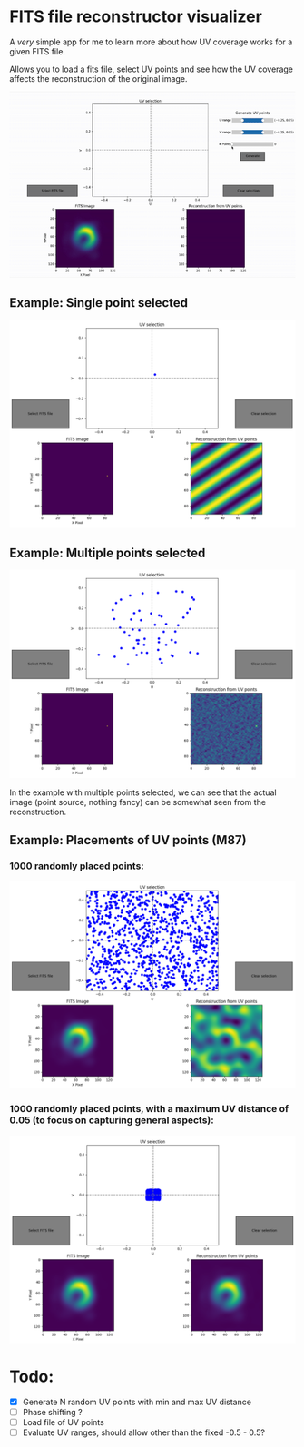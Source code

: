 # FITS file reconstructor visualizer
A *very* simple app for me to learn more about how UV coverage works for a given FITS file. 

Allows you to load a fits file, select UV points and see how the UV coverage affects the reconstruction of the original image. 


![single_img](./imgs/generate_N_points.gif)


## Example: Single point selected
![single_img](./imgs/single_point_selected.png)

## Example: Multiple points selected
![multipe_img](./imgs/multiple_points_selected.png)

In the example with multiple points selected, we can see that the actual image (point source, nothing fancy) can be somewhat seen from the reconstruction.


## Example: Placements of UV points (M87)
### 1000 randomly placed points:

![m87_rand_spread](./imgs/m87_spread_out.png)

### 1000 randomly placed points, with a maximum UV distance of 0.05 (to focus on capturing general aspects):

![m87_rand_centered](./imgs/m87_centered.png)

# Todo:
- [x] Generate N random UV points with min and max UV distance
- [ ] Phase shifting ?
- [ ] Load file of UV points
- [ ] Evaluate UV ranges, should allow other than the fixed -0.5 - 0.5?